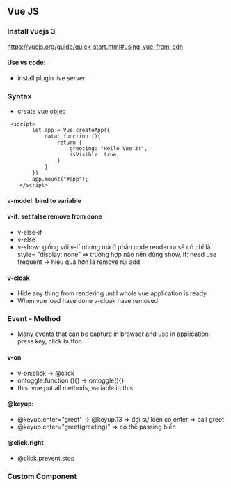 ## Vue JS
### Install vuejs 3
https://vuejs.org/guide/quick-start.html#using-vue-from-cdn
#### Use vs code: 
- install plugin live server
### Syntax
- create vue objec
```
 <script>
        let app = Vue.createApp({
            data: function (){
                return {
                    greeting: "Hello Vue 3!",
                    isVisible: true,
                }
            }
        })
        app.mount("#app");
    </script>
```
#### v-model: bind to variable
#### v-if: set false remove from done
- v-else-if
- v-else
- v-show: giống với v-if nhưng mà ở phần code render ra sẽ có chỉ là style= "display: none"
=> trường hợp nào nên dùng show, if: need use frequent -> hiệu quả hơn là remove rùi add
#### v-cloak
- Hide any thing from rendering until whole vue application is ready
- When vue load have done v-cloak have removed
### Event - Method
- Many events that can be capture in browser and use in application: press key, click button 
#### v-on
- v-on:click -> @click 
- ontoggle:function (){} -> ontoggle(){}
- this: vue put all methods, variable in this
#### @keyup:
- @keyup.enter="greet" -> @keyup.13 => đợi sự kiện có enter => call greet
- @keyup.enter="greet(greeting)" => có thể passing biến
#### @click.right
- @click.prevent.stop
### Custom Component 

